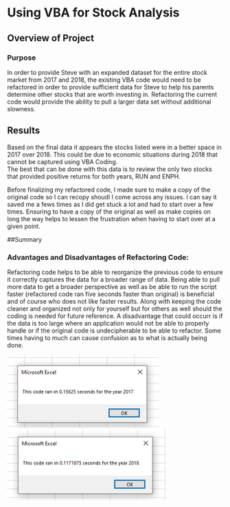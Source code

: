 # Using VBA for Stock Analysis
## Overview of Project
### Purpose
In order to provide Steve with an expanded dataset for the entire stock market from 2017 and 2018, the existing  VBA code would need to be refactored in order to provide sufficient data for Steve to help his parents determine other stocks that are worth investing in.    Refactoring the current code would provide the ability to pull a larger data set without additional slowness.

## Results

Based on the final data it appears the stocks listed were in a better space in  2017 over 2018.    This could be due to economic situations during 2018 that cannot be captured using VBA Coding.      
The best that can be done with this data is to review the only two stocks that provided positive returns for both years, RUN and ENPH.

Before finalizing my refactored code, I made sure to make a copy of the original code so I can recopy shoudl I come across any issues.  I can say it saved me a fews times as I did get stuck a lot and had to start over a few times.
Ensuring to have a copy of the original as well as make copies on long the way  helps to lessen the frustration when having to start over at a given point.

##Summary
### Advantages and Disadvantages of Refactoring Code:
Refactoring code helps to be able to reorganize the previous code to ensure it correctly captures the data for a broader range of data.    Being able to pull more data to get a broader perspective
as well as be able to run the script faster (refactored code ran five seconds faster than original) is beneficial  and of course who does not like faster results.    Along with keeping the code cleaner and organized 
not only for yourself but for others as well should the coding is needed for future reference.   A disadvantage that could occurr is if the data is too large where an application would not be able to properly handle
or if the original code is undecipherable to be able to refactor.   Some times having to much can cause confusion as to what is actually being done.

![2017 Screenshot](https://github.com/VRivera13/stock-analysis/blob/main/Resources/VBA_Challenge_2017.png)
![2018 Screenshot](https://github.com/VRivera13/stock-analysis/blob/main/Resources/VBA_Challenge_2018.PNG)



